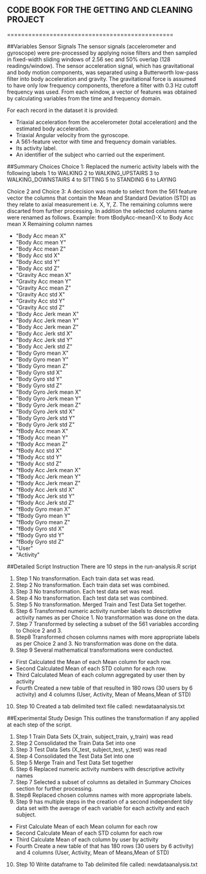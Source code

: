 ## CODE BOOK FOR THE GETTING AND CLEANING PROJECT
===============================================

##Variables
Sensor Signals
The sensor signals (accelerometer and gyroscope) were pre-processed by applying noise filters and then sampled in fixed-width sliding windows of 2.56 sec and 50% overlap (128 readings/window). The sensor acceleration signal, which has gravitational and body motion components, was separated using a Butterworth low-pass filter into body acceleration and gravity. The gravitational force is assumed to have only low frequency components, therefore a filter with 0.3 Hz cutoff frequency was used. From each window, a vector of features was obtained by calculating variables from the time and frequency domain. 

For each record in the dataset it is provided: 
* Triaxial acceleration from the accelerometer (total acceleration) and the estimated body acceleration. 
* Triaxial Angular velocity from the gyroscope. 
* A 561-feature vector with time and frequency domain variables. 
* Its activity label. 
* An identifier of the subject who carried out the experiment.

##Summary Choices
Choice 1: Replaced the numeric activity labels with the following labels
1 to WALKING
2 to WALKING_UPSTAIRS
3 to WALKING_DOWNSTAIRS
4 to SITTING
5 to STANDING
6 to LAYING

Choice 2 and Choice 3:
A decision was made to select from the 561 feature vector the columns that
contain the Mean and Standard Deviation (STD) as they relate to axial measurement 
i.e. X, Y, Z. The remaining columns were discarted from further processing.
In addition the selected columns name were renamed as follows. 
Example: from tBodyAcc-mean()-X to Body Acc mean X
Remaining column names
* "Body Acc mean X"
* "Body Acc mean Y"
* "Body Acc mean Z"
* "Body Acc std X"
* "Body Acc std Y"
* "Body Acc std Z"
* "Gravity Acc mean X"
* "Gravity Acc mean Y"
* "Gravity Acc mean Z"
* "Gravity Acc std X"
* "Gravity Acc std Y"
* "Gravity Acc std Z"
* "Body Acc Jerk mean X"
* "Body Acc Jerk mean Y"
* "Body Acc Jerk mean Z"
* "Body Acc Jerk std X"
* "Body Acc Jerk std Y"
* "Body Acc Jerk std Z"
* "Body Gyro mean X"
* "Body Gyro mean Y"
* "Body Gyro mean Z"
* "Body Gyro std X"
* "Body Gyro std Y"
* "Body Gyro std Z"
* "Body Gyro Jerk mean X"
* "Body Gyro Jerk mean Y"
* "Body Gyro Jerk mean Z"
* "Body Gyro Jerk std X"
* "Body Gyro Jerk std Y"
* "Body Gyro Jerk std Z"
* "fBody Acc mean X"
* "fBody Acc mean Y"
* "fBody Acc mean Z"
* "fBody Acc std X"
* "fBody Acc std Y"
* "fBody Acc std Z"
* "fBody Acc Jerk mean X"
* "fBody Acc Jerk mean Y"
* "fBody Acc Jerk mean Z"
* "fBody Acc Jerk std X"
* "fBody Acc Jerk std Y"
* "fBody Acc Jerk std Z"
* "fBody Gyro mean X"
* "fBody Gyro mean Y"
* "fBody Gyro mean Z"
* "fBody Gyro std X"
* "fBody Gyro std Y"
* "fBody Gyro std Z"
* "User"
* "Activity"

##Detailed Script Instruction 
There are 10 steps in the run-analysis.R script
1. Step 1 No transformation. Each train data set was read.
2. Step 2 No transformation. Each train data set was combined.
3. Step 3 No transformation. Each test data set was read.
4. Step 4 No transformation. Each test data set was combined.
5. Step 5 No transformation. Merged Train and Test Data Set together.
6. Step 6 Transformed numeric activity number labels to descriptive activity names as per Choice 1. No transformation was done on the data.
7. Step 7 Transformed by selecting a subset of the 561 variables according to Choice 2 and 3.
8. Step8 Transformed chosen columns names with more appropriate labels as per Choice 2 and 3. No transformation was done on the data.
9. Step 9 Several mathematical transformations were conducted.
* First Calculated the Mean of each Mean column for each row.
* Second Calculated Mean of each STD column for each row.
* Third Calculated Mean of each column aggregated by user then by activity
* Fourth Created a new table of that resulted in 180 rows (30 users by 6 activity) and 4 columns (User, Activity, Mean of Means,Mean of STD)
10. Step 10 Created a tab delimited text file called: newdataanalysis.txt

##Experimental Study Design 
This outlines the transformation if any applied at each step of the script.

1. Step 1 Train Data Sets (X_train, subject_train, y_train) was read 
2. Step 2 Consolidated the Train Data Set into one
3. Step 3 Test Data Sets (X_test, subject_test, y_test) was read 
4. Step 4 Consolidated the Test Data Set into one
5. Step 5 Merge Train and Test Data Set together
6. Step 6 Replaced numeric activity numbers with descriptive activity names
7. Step 7 Selected a subset of columns as detailed in Summary Choices section for further processing.
8. Step8 Replaced chosen columns names with more appropriate labels.
9. Step 9 has multiple steps in the creation of a second independent tidy data set with the average of each variable for each activity and each subject. 
* First Calculate Mean of each Mean column for each row
* Second Calculate Mean of each STD column for each row
* Third Calculate Mean of each column by user by activity
* Fourth Create a new table of that has 180 rows (30 users by 6 activity) and 4 columns (User, Activity, Mean of Means,Mean of STD)
10. Step 10 Write dataframe to Tab delimited file called: newdataanalysis.txt